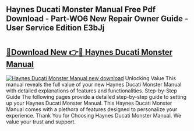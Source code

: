 ## Haynes Ducati Monster Manual Free Pdf Download - Part-WO6 New Repair Owner Guide - User Service Edition E3bJj

# <h2><a href="http://bc63398.oget.top/?id=Haynes+Ducati+Monster+Manual">🔗Download New 👉🔴 Haynes Ducati Monster Manual</a></h2>

[![Haynes Ducati Monster Manual new download](https://i.imgur.com/5g1atiW.png)](http://bc63398.oget.top/?id=Haynes+Ducati+Monster+Manual)
Unlocking Value This manual reveals the full value of your new Haynes Ducati Monster Manual with detailed explanations of features and functionalities. Step-by-Step Guide The following pages provide a detailed step-by-step guide to setting up your Haynes Ducati Monster Manual. This Haynes Ducati Monster Manual comes with a plethora of features designed to personalize your experience. Thank You for Choosing Haynes Ducati Monster Manual. We value your trust and support.
